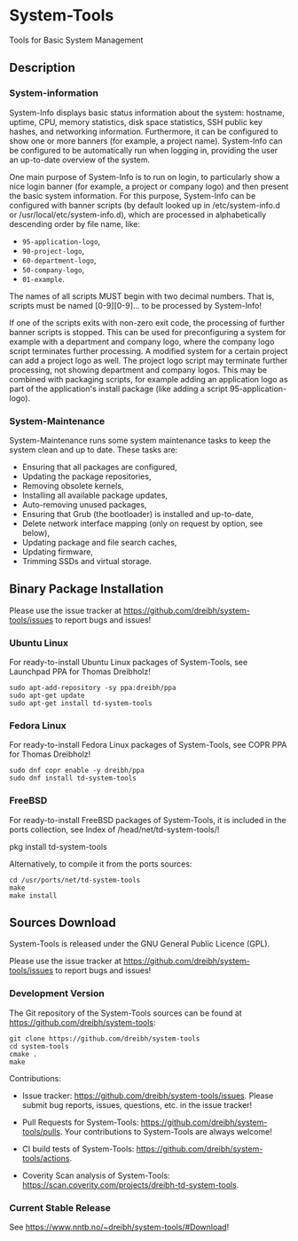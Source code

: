 # System-Tools
Tools for Basic System Management

## Description

### System-information

System-Info displays basic status information about the system: hostname, uptime, CPU, memory statistics, disk space statistics, SSH public key hashes, and networking information. Furthermore, it can be configured to show one or more banners (for example, a project name). System-Info can be configured to be automatically run when logging in, providing the user an up-to-date overview of the system.

One main purpose of System-Info is to run on login, to particularly show a nice login banner (for example, a project or company logo) and then present the basic system information. For this purpose, System-Info can be configured with banner scripts (by default looked up in /etc/system-info.d or /usr/local/etc/system-info.d), which are processed in alphabetically descending order by file name, like:

- ``95-application-logo``,
- ``90-project-logo``,
- ``60-department-logo``,
- ``50-company-logo``,
- ``01-example``.
</ul>
<p class="description">
The names of all scripts MUST begin with two decimal numbers. That is, scripts must be named [0-9][0-9]... to be processed by System-Info!
</p>
<p class="description">
If one of the scripts exits with non-zero exit code, the processing of further banner scripts is stopped. This can be used for preconfiguring a system for example with a department and company logo, where the company logo script terminates further processing. A modified system for a certain project can add a project logo as well. The project logo script may terminate further processing, not showing department and company logos. This may be combined with packaging scripts, for example adding an application logo as part of the application's install package (like adding a script 95-application-logo).
</p>

### System-Maintenance

System-Maintenance runs some system maintenance tasks to keep the system clean and up to date. These tasks are:

- Ensuring that all packages are configured,
- Updating the package repositories,
- Removing obsolete kernels,
- Installing all available package updates,
- Auto-removing unused packages,
- Ensuring that Grub (the bootloader) is installed and up-to-date,
- Delete network interface mapping (only on request by option, see below),
- Updating package and file search caches,
- Updating firmware,
- Trimming SSDs and virtual storage.

## Binary Package Installation

Please use the issue tracker at https://github.com/dreibh/system-tools/issues to report bugs and issues!

### Ubuntu Linux

For ready-to-install Ubuntu Linux packages of System-Tools, see Launchpad PPA for Thomas Dreibholz!

```
sudo apt-add-repository -sy ppa:dreibh/ppa
sudo apt-get update
sudo apt-get install td-system-tools
```

### Fedora Linux

For ready-to-install Fedora Linux packages of System-Tools, see COPR PPA for Thomas Dreibholz!

```
sudo dnf copr enable -y dreibh/ppa
sudo dnf install td-system-tools
```

### FreeBSD

For ready-to-install FreeBSD packages of System-Tools, it is included in the ports collection, see Index of /head/net/td-system-tools/!

   pkg install td-system-tools

Alternatively, to compile it from the ports sources:

```
cd /usr/ports/net/td-system-tools
make
make install
```

## Sources Download

System-Tools is released under the GNU General Public Licence (GPL).

Please use the issue tracker at https://github.com/dreibh/system-tools/issues to report bugs and issues!

### Development Version

The Git repository of the System-Tools sources can be found at https://github.com/dreibh/system-tools:

```
git clone https://github.com/dreibh/system-tools
cd system-tools
cmake .
make
```

Contributions:

- Issue tracker: https://github.com/dreibh/system-tools/issues.
  Please submit bug reports, issues, questions, etc. in the issue tracker!

- Pull Requests for System-Tools: https://github.com/dreibh/system-tools/pulls.
  Your contributions to System-Tools are always welcome!

- CI build tests of System-Tools: https://github.com/dreibh/system-tools/actions.

- Coverity Scan analysis of System-Tools: https://scan.coverity.com/projects/dreibh-td-system-tools.

### Current Stable Release

See https://www.nntb.no/~dreibh/system-tools/#Download!
